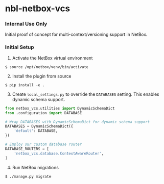 # nbl-netbox-vcs

### Internal Use Only

Initial proof of concept for multi-context/versioning support in NetBox.

### Initial Setup

1. Activate the NetBox virtual environment

```
$ source /opt/netbox/venv/bin/activate
```

2. Install the plugin from source

```
$ pip install -e .
```

3. Create `local_settings.py` to override the `DATABASES` setting. This enables dynamic schema support.

```python
from netbox_vcs.utilities import DynamicSchemaDict
from .configuration import DATABASE

# Wrap DATABASES with DynamicSchemaDict for dynamic schema support
DATABASES = DynamicSchemaDict({
    'default': DATABASE,
})

# Employ our custom database router
DATABASE_ROUTERS = [
    'netbox_vcs.database.ContextAwareRouter',
]
```

4. Run NetBox migrations

```
$ ./manage.py migrate
```
